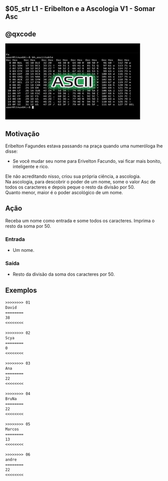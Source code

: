 ## $05_str L1 - Eribelton e a Ascologia V1 - Somar Asc
## @qxcode

![](__capa.jpg)

## Motivação

Eribelton Fagundes estava passando na praça quando uma numeróloga lhe disse:  
- Se você mudar seu nome para Erivelton Facundo, vai ficar mais bonito, inteligente e rico.

Ele não acreditando nisso, criou sua própria ciência, a ascologia.  
Na ascologia, para descobrir o poder de um nome, some o valor Asc de todos os caracteres e depois peque o resto da divisão por 50.  
Quanto menor, maior é o poder ascológico de um nome.  

## Ação

Receba um nome como entrada e some todos os caracteres. Imprima o resto da soma por 50.  

### Entrada

*   Um nome.  

### Saída

*   Resto da divisão da soma dos caracteres por 50.  

## Exemplos

```
>>>>>>>> 01
David
========
38
<<<<<<<<  

>>>>>>>> 02
Scya
========
0
<<<<<<<<

>>>>>>>> 03
Ana
========
22
<<<<<<<<

>>>>>>>> 04
BruNa
========
22
<<<<<<<<

>>>>>>>> 05
Marcos
========
13
<<<<<<<<

>>>>>>>> 06
andre
========
22
<<<<<<<<
```

#

<!-- 
>>>>>>>>
CumpadreWashington
========
25
<<<<<<<<

>>>>>>>>
Fernando
========
13
<<<<<<<<
-->